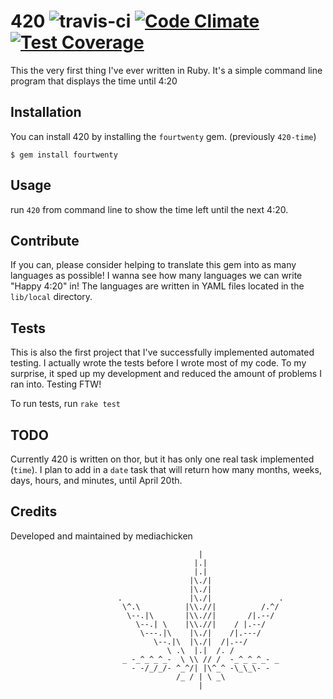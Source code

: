 # 420 ![travis-ci](https://travis-ci.org/mediachicken/420.svg?branch=master) [![Code Climate](https://codeclimate.com/github/mediachicken/420/badges/gpa.svg)](https://codeclimate.com/github/mediachicken/420) [![Test Coverage](https://codeclimate.com/github/mediachicken/420/badges/coverage.svg)](https://codeclimate.com/github/mediachicken/420)
This the very first thing I've ever written in Ruby. It's a simple command line program that displays the time until 4:20

## Installation
You can install 420 by installing the `fourtwenty` gem. (previously `420-time`)

    $ gem install fourtwenty

## Usage
run `420` from command line to show the time left until the next 4:20.

## Contribute
If you can, please consider helping to translate this gem into as many languages as possible! I wanna see how many languages we can write "Happy 4:20" in! The languages are written in YAML files located in the `lib/local` directory.

## Tests
This is also the first project that I've successfully implemented automated testing. I actually wrote the tests before I wrote most of my code. To my surprise, it sped up my development and reduced the amount of problems I ran into. Testing FTW!

To run tests, run `rake test`

## TODO
Currently 420 is written on thor, but it has only one real task implemented (`time`). I plan to add in a `date` task that will return how many months, weeks, days, hours, and minutes, until April 20th.

## Credits
Developed and maintained by mediachicken


                                              |
                                             |.|
                                             |.|
                                            |\./|
                                            |\./|
                            .               |\./|               .
                             \^.\          |\\.//|          /.^/
                              \--.|\       |\\.//|       /|.--/
                                \--.| \    |\\.//|    / |.--/
                                 \---.|\    |\./|    /|.---/
                                    \--.|\  |\./|  /|.--/
                                       \ .\  |.|  /. /
                             _ -_^_^_^_-  \ \\ // /  -_^_^_^_- _
                               - -/_/_/- ^_^/| |\^_^ -\_\_\- -
                                         /_ / | \ _\
                                              |
